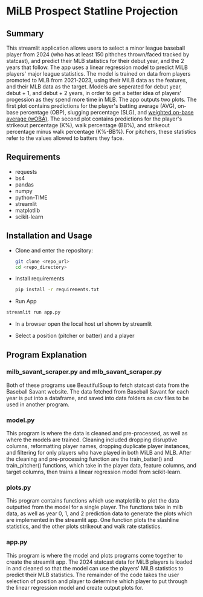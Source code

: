 # MiLB Prospect Statline Projection

## Summary

This streamlit application allows users to select a minor league baseball player from 2024 (who has at least 150 pithches thrown/faced tracked by statcast), and predict their MLB statistics for their debut year, and the 2 years that follow. The app uses a linear regression model to predict MiLB players' major league statistics. The model is trained on data from players promoted to MLB from 2021-2023, using their MiLB data as the features, and their MLB data as the target. Models are seperated for debut year, debut + 1, and debut + 2 years, in order to get a better idea of players' progession as they spend more time in MLB. The app outputs two plots. The first plot contains predictions for the player's batting average (AVG), on-base percentage (OBP), slugging percentage (SLG), and [weighted on-base average (wOBA)](https://www.mlb.com/glossary/advanced-stats/weighted-on-base-average). The second plot contains predictions for the player's strikeout percentage (K%), walk percentage (BB%), and strikeout percentage minus walk percentage (K%-BB%). For pitchers, these statistics refer to the values allowed to batters they face.

## Requirements

- requests
- bs4
- pandas
- numpy
- python-TIME
- streamlit
- matplotlib
- scikit-learn

## Installation and Usage

- Clone and enter the repository:

  ```sh
  git clone <repo_url>
  cd <repo_directory>
  ```

- Install requirements

  ```sh
  pip install -r requirements.txt
  ```

- Run App

```sh
streamlit run app.py
```

- In a browser open the local host url shown by streamlit

- Select a position (pitcher or batter) and a player

## Program Explanation

### milb_savant_scraper.py and mlb_savant_scraper.py

Both of these programs use BeautifulSoup to fetch statcast data from the Baseball Savant website. The data fetched from Baseball Savant for each year is put into a dataframe, and saved into data folders as csv files to be used in another program.

### model.py

This program is where the data is cleaned and pre-processed, as well as where the models are trained. Cleaning included dropping disruptive columns, reformatting player names, dropping duplicate player instances, and filtering for only players who have played in both MiLB and MLB. After the cleaning and pre-processing function are the train_batter() and train_pitcher() functions, which take in the player data, feature columns, and target columns, then trains a linear regression model from scikit-learn. 

### plots.py

This program contains functions which use matplotlib to plot the data outputted from the model for a single player. The functions take in milb data, as well as year 0, 1, and 2 prediction data to generate the plots which are implemented in the streamlit app. One function plots the slashline statistics, and the other plots strikeout and walk rate statistics.

### app.py

This program is where the model and plots programs come together to create the streamlit app. The 2024 statcast data for MiLB players is loaded in and cleaned so that the model can use the players' MiLB statistics to predict their MLB statistics. The remainder of the code takes the user selection of position and player to determine which player to put through the linear regression model and create output plots for. 


